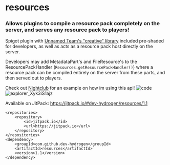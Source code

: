 # resources
### Allows plugins to compile a resource pack completely on the server, and serves any resource pack to players!

Spigot plugin with [Unnamed Team's "creative" library](https://github.com/unnamed/creative) included pre-shaded for developers, as well as acts as a resource pack host directly on the server.

Developers may add MetadataPart's and FileResource's to the ResourcePackHandler (``Resources.getResourcePackHandler()``) where a resource pack can be compiled entirely on the server from these parts, and then served out to players.

Check out [Nightclub](https://github.com/dev-hydrogen/Nightclub) for an example on how im using this api!
![code](https://user-images.githubusercontent.com/96733109/167196857-b601bec0-a109-4fbd-b021-8311fcf78a5b.png)
![explorer_Xyk3iS1ajz](https://user-images.githubusercontent.com/96733109/167197232-dc67a17a-98a5-455c-9441-7a7ed6b6ba6b.gif)

Available on JitPack: https://jitpack.io/#dev-hydrogen/resources/1.1
```
<repositories>
	<repository>
		<id>jitpack.io</id>
		<url>https://jitpack.io</url>
	</repository>
</repositories>
<dependency>
	<groupId>com.github.dev-hydrogen</groupId>
	<artifactId>resources</artifactId>
	<version>1.1</version>
</dependency>
```
